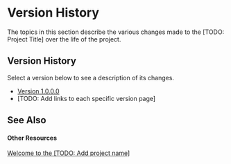 # Version History

The topics in this section describe the various changes made to the [TODO: Project Title] over the life of the project.



## Version History

Select a version below to see a description of its changes.
&nbsp;<ul><li><a href="a17206fe-913b-49a4-8951-ad3585e86dee.md">Version 1.0.0.0</a></li><li>
[TODO: Add links to each specific version page]</li></ul>

## See Also


#### Other Resources
<a href="7e4357ef-b498-4e8b-a614-197aadb0fa83.md">Welcome to the [TODO: Add project name]</a><br />